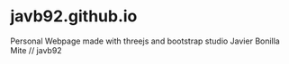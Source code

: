 # javb92.github.io
Personal Webpage made with threejs and bootstrap studio
Javier Bonilla Mite // javb92
